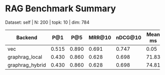 # RAG Benchmark Summary
Dataset: self | N: 200 | topk: 10 | dim: 784

| Backend | P@1 | P@5 | MRR@10 | nDCG@10 | Mean ms | P95 ms |
|---------|-----|-----|--------|---------|---------|--------|
| vec | 0.515 | 0.890 | 0.691 | 0.747 | 0.05 | 0.06 |
| graphrag_local | 0.430 | 0.860 | 0.628 | 0.698 | 71.83 | 244.98 |
| graphrag_hybrid | 0.430 | 0.860 | 0.628 | 0.698 | 74.81 | 245.17 |